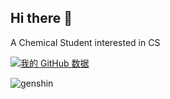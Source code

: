## Hi there 👋

<!--
**Chr0n0stasis/Chr0n0stasis** is a ✨ _special_ ✨ repository because its `README.md` (this file) appears on your GitHub profile.

Here are some ideas to get you started:

- 🔭 I’m currently working on ...
- 🌱 I’m currently learning ...
- 👯 I’m looking to collaborate on ...
- 🤔 I’m looking for help with ...
- 💬 Ask me about ...
- 📫 How to reach me: ...
- 😄 Pronouns: ...
- ⚡ Fun fact: ...
-->
A Chemical Student interested in CS

[![我的 GitHub 数据](https://github-readme-stats.vercel.app/api?username=Chr0n0stasis)]()

![genshin](https://ys.himiku.com/rand/276247424.png)
